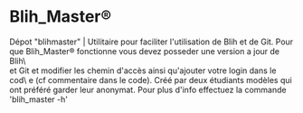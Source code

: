 # Blih_Master® 
Dépot "blihmaster" | Utilitaire pour faciliter l'utilisation de Blih et de Git. 
Pour que Blih_Master® fonctionne vous devez posseder une version a jour de Blih\  
et Git et modifier les chemin d'accès ainsi qu'ajouter votre login dans le cod\ e 
(cf commentaire dans le code). Créé par deux étudiants modèles qui ont préféré garder leur anonymat. 
Pour plus d'info effectuez la commande 'blih_master -h'
